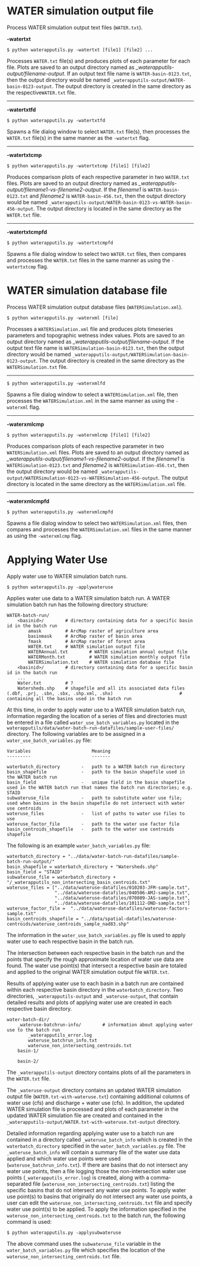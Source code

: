 # WATER simulation output file

Process WATER simulation output text files (`WATER.txt`).

**-watertxt**
```
$ python waterapputils.py -watertxt [file1] [file2] ...
```
Processes `WATER.txt` file(s) and produces plots of each parameter for each file.  Plots are saved to an output directory named as *_waterapputils-output/filename-output*.  If an output text file name is `WATER-basin-0123.txt`, then the output directory would be named `_waterapputils-output/WATER-basin-0123-output`.  The output directory is created in the same directory as the respective`WATER.txt` file.

---

**-watertxtfd**
```
$ python waterapputils.py -watertxtfd
```
Spawns a file dialog window to select `WATER.txt` file(s), then processes the `WATER.txt` file(s) in the same manner as the `-watertxt` flag.

---

**-watertxtcmp**
```
$ python waterapputils.py -watertxtcmp [file1] [file2]
```
Produces comparison plots of each respective parameter in two `WATER.txt` files. Plots are saved to an output directory named as *_waterapputils-output/filename1-vs-filename2-output*.  If the *filename1* is `WATER-basin-0123.txt` and *filename2* is `WATER-basin-456.txt`, then the output directory would be named `_waterapputils-output/WATER-basin-0123-vs-WATER-basin-456-output`.  The output directory is located in the same directory as the `WATER.txt` file.

---

**-watertxtcmpfd**
```
$ python waterapputils.py -watertxtcmpfd
```
Spawns a file dialog window to select two `WATER.txt` files, then compares and processes the `WATER.txt` files in the same manner as using the `-watertxtcmp` flag.


# WATER simulation database file

Process WATER simulation output database files (`WATERSimulation.xml`).

```
$ python waterapputils.py -waterxml [file]
```
Processes a `WATERSimulation.xml` file and produces plots timeseries parameters and topographic wetness index values.  Plots are saved to an output directory named as *_waterapputils-output/filename-output*.  If the output text file name is `WATERSimulation-basin-0123.txt`, then the output directory would be named `_waterapputils-output/WATERSimulation-basin-0123-output`.  The output directory is created in the same directory as the `WATERSimulation.txt` file.

***
```
$ python waterapputils.py -waterxmlfd
```
Spawns a file dialog window to select a `WATERSimulation.xml` file, then processes the `WATERSimulation.xml` in the same manner as using the `-waterxml` flag.

---

**-waterxmlcmp**
```
$ python waterapputils.py -waterxmlcmp [file1] [file2]
```
Produces comparison plots of each respective parameter in two `WATERSimulation.xml` files. Plots are saved to an output directory named as *_waterapputils-output/filename1-vs-filename2-output*.  If the *filename1* is `WATERSimulation-0123.txt` and *filename2* is `WATERSimulation-456.txt`, then the output directory would be named `_waterapputils-output/WATERSimulation-0123-vs-WATERSimulation-456-output`.  The output directory is located in the same directory as the `WATERSimulation.xml` file.

---

**-waterxmlcmpfd**
```
$ python waterapputils.py -waterxmlcmpfd
```
Spawns a file dialog window to select two `WATERSimulation.xml` files, then compares and processes the `WATERSimulation.xml` files in the same manner as using the `-waterxmlcmp` flag.


# Applying Water Use 

Apply water use to WATER simulation batch runs.

```
$ python waterapputils.py -applywateruse
```

Applies water use data to a WATER simulation batch run.   A WATER simulation batch run has the following directory structure:

```
WATER-batch-run/
    <basinid>/        # directory containing data for a specific basin id in the batch run
        amask         # ArcMap raster of agriculture area
        basinmask     # ArcMap raster of basin area
        fmask         # ArcMap raster of forest area
        WATER.txt     # WATER simulation output file
        WATERAnnual.txt        # WATER simulation annual output file
        WATERMonth.txt         # WATER simulation monthly output file
        WATERSimulation.txt    # WATER simulation database file
    <basinid>/        # directory containing data for a specific basin id in the batch run
    ...
    Water.txt         # ?
    Watersheds.shp    # shapefile and all its associated data files (.dbf, .prj, .sbn, .sbx, .shp.xml, .shx)                         # containing all the basins used in the batch run
```

At this time, in order to apply water use to a WATER simulation batch run, information regarding the location of a series of files and directories must be entered in a file called `water_use_batch_variables.py` located in the `waterapputils/data/water-batch-run-datafiles/sample-user-files/` directory.  The following variables are to be assigned in a `water_use_batch_variables.py` file:

```
Variables                       Meaning
---------                       -------
         
waterbatch_directory        -   path to a WATER batch run directory
basin_shapefile             -   path to the basin shapefile used in the WATER batch run
basin_field                 -   unique field in the basin shapefile used in the WATER batch run that names the batch run directories; e.g. STAID
subwateruse_file            -   path to substitute water use file; used when basins in the basin shapefile do not intersect with water use centroids
wateruse_files              -   list of paths to water use files to use
wateruse_factor_file        -   path to the water use factor file
basin_centroids_shapefile   -   path to the water use centroids shapefile
```

The following is an example `water_batch_variables.py` file:

```
waterbatch_directory = "../data/water-batch-run-datafiles/sample-batch-run-output/"
basin_shapefile = waterbatch_directory + "Watersheds.shp"
basin_field = "STAID"
subwateruse_file = waterbatch_directory + "/_waterapputils_non_intersecting_basin_centroids.txt"
wateruse_files = ["../data/wateruse-datafiles/010203-JFM-sample.txt", 
                  "../data/wateruse-datafiles/040506-AMJ-sample.txt", 
                  "../data/wateruse-datafiles/070809-JAS-sample.txt", 
                  "../data/wateruse-datafiles/101112-OND-sample.txt"]                  
wateruse_factor_file =  "../data/wateruse-datafiles/wateruse-factors-sample.txt"
basin_centroids_shapefile = "../data/spatial-datafiles/wateruse-centroids/wateruse_centroids_sample_nad83.shp"
```

The information in the `water_use_batch_variables.py` file is used to apply water use to each respective basin in the batch run.

The intersection between each respective basin in the batch run and the points that specify the rough approximate location of water use data are found.  The water use point(s) that intersect a respective basin are  totaled and applied to the original WATER simulation output file `WATER.txt`.

Results of applying water use to each basin in a batch run are contained within each respective basin directory in the `waterbatch_directory`.  Two directories, `_waterapputils-output` and `_wateruse-output`, that contain detailed results and plots of applying water use  are created in each respective basin directory.


```
water-batch-dir/
    _wateruse-batchrun-info/        # information about applying water use to the batch run
        _waterapputils_error.log
        wateruse_batchrun_info.txt
        wateruse_non_intersecting_centroids.txt
    basin-1/
        
    basin-2/
```

The `_waterapputils-output` directory contains plots of all the parameters in the `WATER.txt` file.

The `_wateruse-output` directory contains an updated WATER simulation output file (`WATER.txt-with-wateruse.txt`) containing additional columns of water use (cfs) and discharge + water use (cfs).  In addition, the updated WATER simulation file is processed and plots of each parameter in the updated WATER simulation file are created and contained in the `_waterapputils-output/WATER.txt-with-wateruse.txt-output` directory.

Detailed information regarding applying water use to a batch run are contained in a directory called `_wateruse_batch_info` which is created in the `waterbatch_directory` specified in the `water_batch_variables.py` file.  The `_wateruse_batch_info` will contain a summary file of the water use data applied and which water use points were used (`wateruse_batchrun_info.txt`).  If there are basins that do not intersect any water use points, then a file logging those the non-intersection water use points (`_waterapputils_error.log`) is created, along with a comma-separated file (`wateruse_non_intersecting_centroids.txt`) listing the specific basins that do not intersect any water use points.  To apply water use point(s) to basins that originally do not intersect any water use points, a user can edit the `wateruse_non_intersecting_centroids.txt` file and specify water use point(s) to be applied.  To apply the information specified in the `wateruse_non_intersecting_centroids.txt` to the batch run, the following command is used:

```
$ python waterapputils.py -applysubwateruse
```

The above command uses the `subwateruse_file` variable in the `water_batch_variables.py` file which specifies the location of the `wateruse_non_intersecting_centroids.txt` file.







